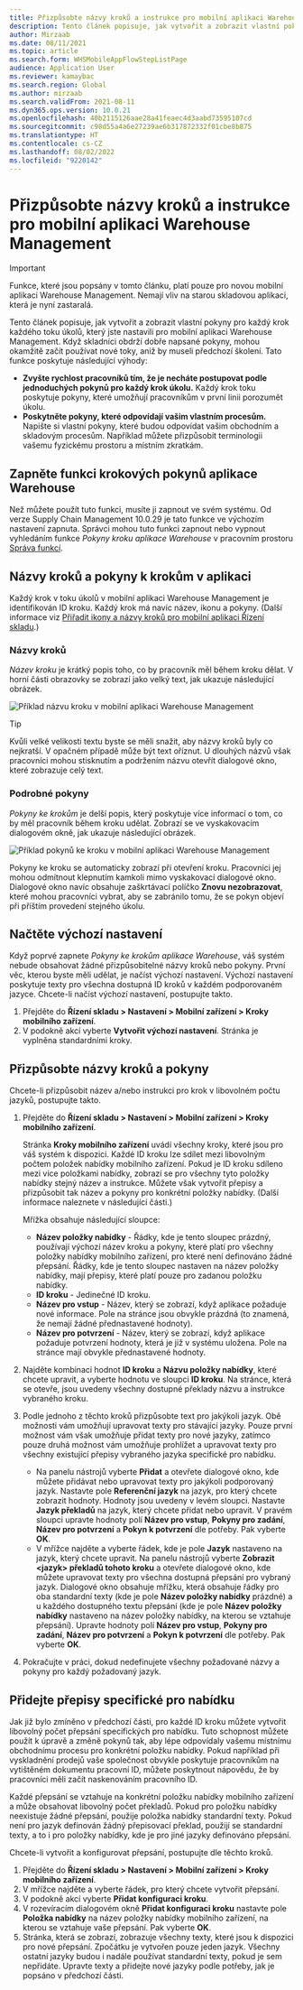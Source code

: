```yaml
---
title: Přizpůsobte názvy kroků a instrukce pro mobilní aplikaci Warehouse Management
description: Tento článek popisuje, jak vytvořit a zobrazit vlastní pokyny pro každý krok každého toku úkolů, který jste nastavili pro mobilní aplikaci Warehouse Management.
author: Mirzaab
ms.date: 08/11/2021
ms.topic: article
ms.search.form: WHSMobileAppFlowStepListPage
audience: Application User
ms.reviewer: kamaybac
ms.search.region: Global
ms.author: mirzaab
ms.search.validFrom: 2021-08-11
ms.dyn365.ops.version: 10.0.21
ms.openlocfilehash: 40b2115126aae28a41feaec4d3aabd73595107cd
ms.sourcegitcommit: c98d55a4a6e27239ae6b317872332f01cbe8b875
ms.translationtype: HT
ms.contentlocale: cs-CZ
ms.lasthandoff: 08/02/2022
ms.locfileid: "9220142"
---
```

# <a name="customize-step-titles-and-instructions-for-the-warehouse-management-mobile-app"></a>Přizpůsobte názvy kroků a instrukce pro mobilní aplikaci Warehouse Management

> [!IMPORTANT]
> Funkce, které jsou popsány v tomto článku, platí pouze pro novou mobilní aplikaci Warehouse Management. Nemají vliv na starou skladovou aplikaci, která je nyní zastaralá.

Tento článek popisuje, jak vytvořit a zobrazit vlastní pokyny pro každý krok každého toku úkolů, který jste nastavili pro mobilní aplikaci Warehouse Management. Když skladníci obdrží dobře napsané pokyny, mohou okamžitě začít používat nové toky, aniž by museli předchozí školení. Tato funkce poskytuje následující výhody:

- **Zvyšte rychlost pracovníků tím, že je necháte postupovat podle jednoduchých pokynů pro každý krok úkolu.** Každý krok toku poskytuje pokyny, které umožňují pracovníkům v první linii porozumět úkolu.
- **Poskytněte pokyny, které odpovídají vašim vlastním procesům.** Napište si vlastní pokyny, které budou odpovídat vašim obchodním a skladovým procesům. Například můžete přizpůsobit terminologii vašemu fyzickému prostoru a místním zkratkám.

## <a name="turn-on-the-warehouse-app-step-instructions-feature"></a>Zapněte funkci krokových pokynů aplikace Warehouse

Než můžete použít tuto funkci, musíte ji zapnout ve svém systému. Od verze Supply Chain Management 10.0.29 je tato funkce ve výchozím nastavení zapnuta. Správci mohou tuto funkci zapnout nebo vypnout vyhledáním funkce *Pokyny kroku aplikace Warehouse* v pracovním prostoru [Správa funkcí](../../fin-ops-core/fin-ops/get-started/feature-management/feature-management-overview.md).

## <a name="step-titles-and-step-instructions-in-the-app"></a>Názvy kroků a pokyny k krokům v aplikaci

Každý krok v toku úkolů v mobilní aplikaci Warehouse Management je identifikován ID kroku. Každý krok má navíc název, ikonu a pokyny. (Další informace viz [Přiřadit ikony a názvy kroků pro mobilní aplikaci Řízení skladu](step-icons-titles.md).)

### <a name="step-titles"></a>Názvy kroků

*Název kroku* je krátký popis toho, co by pracovník měl během kroku dělat. V horní části obrazovky se zobrazí jako velký text, jak ukazuje následující obrázek.

![Příklad názvu kroku v mobilní aplikaci Warehouse Management](media/wma-step-title.png "Příklad názvu kroku v mobilní aplikaci Warehouse Management")

> [!TIP]
> Kvůli velké velikosti textu byste se měli snažit, aby názvy kroků byly co nejkratší. V opačném případě může být text oříznut. U dlouhých názvů však pracovníci mohou stisknutím a podržením názvu otevřít dialogové okno, které zobrazuje celý text.

### <a name="step-instructions"></a>Podrobné pokyny

*Pokyny ke krokům* je delší popis, který poskytuje více informací o tom, co by měl pracovník během kroku udělat. Zobrazí se ve vyskakovacím dialogovém okně, jak ukazuje následující obrázek.

![Příklad pokynů ke kroku v mobilní aplikaci Warehouse Management](media/wma-step-instructions.png "Příklad pokynů ke kroku v mobilní aplikaci Warehouse Management")

Pokyny ke kroku se automaticky zobrazí při otevření kroku. Pracovníci jej mohou odmítnout klepnutím kamkoli mimo vyskakovací dialogové okno. Dialogové okno navíc obsahuje zaškrtávací políčko **Znovu nezobrazovat**, které mohou pracovníci vybrat, aby se zabránilo tomu, že se pokyn objeví při příštím provedení stejného úkolu.

## <a name="load-the-default-setup"></a>Načtěte výchozí nastavení

Když poprvé zapnete *Pokyny ke krokům aplikace Warehouse*, váš systém nebude obsahovat žádné přizpůsobitelné názvy kroků nebo pokyny. První věc, kterou byste měli udělat, je načíst výchozí nastavení. Výchozí nastavení poskytuje texty pro všechna dostupná ID kroků v každém podporovaném jazyce. Chcete-li načíst výchozí nastavení, postupujte takto.

1. Přejděte do **Řízení skladu \> Nastavení \> Mobilní zařízení \> Kroky mobilního zařízení**.
1. V podokně akcí vyberte **Vytvořit výchozí nastavení**. Stránka je vyplněna standardními kroky.

## <a name="customize-step-titles-and-instructions"></a>Přizpůsobte názvy kroků a pokyny

Chcete-li přizpůsobit název a/nebo instrukci pro krok v libovolném počtu jazyků, postupujte takto.

1. Přejděte do **Řízení skladu \> Nastavení \> Mobilní zařízení \> Kroky mobilního zařízení**.

    Stránka **Kroky mobilního zařízení** uvádí všechny kroky, které jsou pro váš systém k dispozici. Každé ID kroku lze sdílet mezi libovolným počtem položek nabídky mobilního zařízení. Pokud je ID kroku sdíleno mezi více položkami nabídky, zobrazí se pro všechny tyto položky nabídky stejný název a instrukce. Můžete však vytvořit přepisy a přizpůsobit tak název a pokyny pro konkrétní položky nabídky. (Další informace naleznete v následující části.)

    Mřížka obsahuje následující sloupce:

    - **Název položky nabídky** - Řádky, kde je tento sloupec prázdný, používají výchozí název kroku a pokyny, které platí pro všechny položky nabídky mobilního zařízení, pro které není definováno žádné přepsání. Řádky, kde je tento sloupec nastaven na název položky nabídky, mají přepisy, které platí pouze pro zadanou položku nabídky.
    - **ID kroku** - Jedinečné ID kroku.
    - **Název pro vstup** - Název, který se zobrazí, když aplikace požaduje nové informace. Pole na stránce jsou obvykle prázdná (to znamená, že nemají žádné přednastavené hodnoty).
    - **Název pro potvrzení** - Název, který se zobrazí, když aplikace požaduje potvrzení hodnoty, která je již v systému uložena. Pole na stránce mají obvykle přednastavené hodnoty.

1. Najděte kombinaci hodnot **ID kroku** a **Názvu položky nabídky**, které chcete upravit, a vyberte hodnotu ve sloupci **ID kroku**. Na stránce, která se otevře, jsou uvedeny všechny dostupné překlady názvu a instrukce vybraného kroku.
1. Podle jednoho z těchto kroků přizpůsobte text pro jakýkoli jazyk. Obě možnosti vám umožňují upravovat texty pro stávající jazyky. Pouze první možnost vám však umožňuje přidat texty pro nové jazyky, zatímco pouze druhá možnost vám umožňuje prohlížet a upravovat texty pro všechny existující přepisy vybraného jazyka specifické pro nabídku.

    - Na panelu nástrojů vyberte **Přidat** a otevřete dialogové okno, kde můžete přidávat nebo upravovat texty pro jakýkoli podporovaný jazyk. Nastavte pole **Referenční jazyk** na jazyk, pro který chcete zobrazit hodnoty. Hodnoty jsou uvedeny v levém sloupci. Nastavte **Jazyk překladů** na jazyk, který chcete přidat nebo upravit. V pravém sloupci upravte hodnoty polí **Název pro vstup**, **Pokyny pro zadání**, **Název pro potvrzení** a **Pokyn k potvrzení** dle potřeby. Pak vyberte **OK**.
    - V mřížce najděte a vyberte řádek, kde je pole **Jazyk** nastaveno na jazyk, který chcete upravit. Na panelu nástrojů vyberte **Zobrazit &lt;jazyk&gt; překladů tohoto kroku** a otevřete dialogové okno, kde můžete upravovat texty pro všechna dostupná přepsání pro vybraný jazyk. Dialogové okno obsahuje mřížku, která obsahuje řádky pro oba standardní texty (kde je pole **Název položky nabídky** prázdné) a u každého dostupného textu přepsání (kde je pole **Název položky nabídky** nastaveno na název položky nabídky, na kterou se vztahuje přepsání). Upravte hodnoty polí **Název pro vstup**, **Pokyny pro zadání**, **Název pro potvrzení** a **Pokyn k potvrzení** dle potřeby. Pak vyberte **OK**.

1. Pokračujte v práci, dokud nedefinujete všechny požadované názvy a pokyny pro každý požadovaný jazyk.

## <a name="add-menu-specific-overrides"></a>Přidejte přepisy specifické pro nabídku

Jak již bylo zmíněno v předchozí části, pro každé ID kroku můžete vytvořit libovolný počet přepsání specifických pro nabídku. Tuto schopnost můžete použít k úpravě a změně pokynů tak, aby lépe odpovídaly vašemu místnímu obchodnímu procesu pro konkrétní položku nabídky. Pokud například při vyskladnění prodejů vaše společnost obvykle poskytuje pracovníkům na vytištěném dokumentu pracovní ID, můžete poskytnout nápovědu, že by pracovníci měli začít naskenováním pracovního ID.

Každé přepsání se vztahuje na konkrétní položku nabídky mobilního zařízení a může obsahovat libovolný počet překladů. Pokud pro položku nabídky neexistuje žádné přepsání, použije položka nabídky standardní texty. Pokud není pro jazyk definován žádný přepisovací překlad, použijí se standardní texty, a to i pro položky nabídky, kde je pro jiné jazyky definováno přepsání.

Chcete-li vytvořit a konfigurovat přepsání, postupujte dle těchto kroků.

1. Přejděte do **Řízení skladu \> Nastavení \> Mobilní zařízení \> Kroky mobilního zařízení**.
1. V mřížce najděte a vyberte řádek, pro který chcete vytvořit přepsání.
1. V podokně akcí vyberte **Přidat konfiguraci kroku**.
1. V rozevíracím dialogovém okně **Přidat konfiguraci kroku** nastavte pole **Položka nabídky** na název položky nabídky mobilního zařízení, na kterou se vztahuje vaše přepsání. Pak vyberte **OK**.
1. Stránka, která se zobrazí, zobrazuje všechny texty, které jsou k dispozici pro nové přepsání. Zpočátku je vytvořen pouze jeden jazyk. Všechny ostatní jazyky budou i nadále používat standardní texty, pokud je sem nepřidáte. Upravte texty a přidejte nové jazyky podle potřeby, jak je popsáno v předchozí části.
